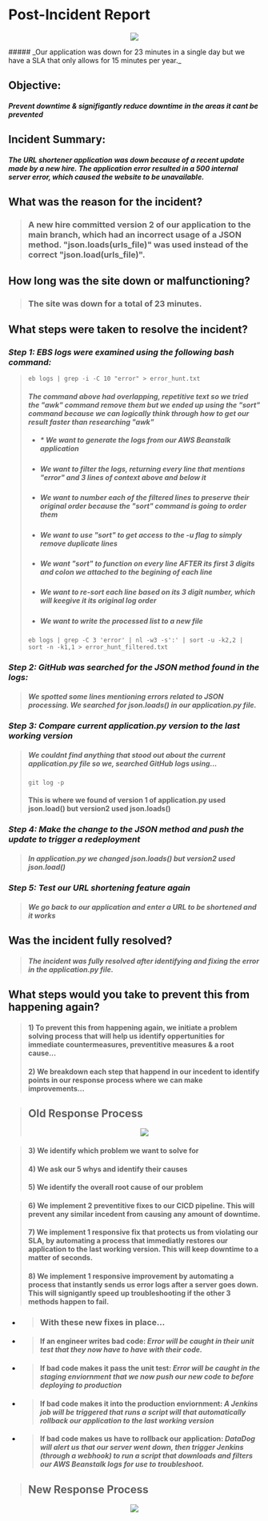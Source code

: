 # Post-Incident Report

<p align="center">
<img src="https://github.com/djtoler/dp3-1/blob/main/assets/Screenshot%202023-09-22%20at%209.23.46%20PM.png">
</p>
##### _Our application was down for 23 minutes in a single day but we have a SLA that only allows for 15 minutes per year._ 

## Objective:
##### _Prevent downtime & signifigantly reduce downtime in the areas it cant be prevented_
## Incident Summary:

##### _The URL shortener application was down because of a recent update made by a new hire. The application error resulted in a 500 internal server error, which caused the website to be unavailable._

## What was the reason for the incident?
> ### A new hire committed version 2 of our application to the main branch, which had an incorrect usage of a JSON method. "json.loads(urls_file)" was used instead of the correct "json.load(urls_file)".

## How long was the site down or malfunctioning?
> ### The site was down for a total of 23 minutes.

## What steps were taken to resolve the incident?
### _Step 1: EBS logs were examined using the following bash command:_ 
> ```
> eb logs | grep -i -C 10 "error" > error_hunt.txt
> ```
> #### _The command above had overlapping, repetitive text so we tried the "awk" command remove them but we ended up using the "sort" command because we can logically think through how to get our result faster than researching "awk"_
> * ##### _* We want to generate the logs from our AWS Beanstalk application_
> * ##### _We want to filter the logs, returning every line that mentions "error" and 3 lines of context above and below it_
> * ##### _We want to number each of the filtered lines to preserve their original order because the "sort" command is going to order them_
> * ##### _We want to use "sort" to get access to the -u flag to simply remove duplicate lines_
> * ##### _We want "sort" to function on every line AFTER its first 3 digits and colon we attached to the begining of each line_
> * ##### _We want to re-sort each line based on its 3 digit number, which will keegive it its original log order_
> * ##### _We want to write the processed list to a new file_
> ```
> eb logs | grep -C 3 'error' | nl -w3 -s':' | sort -u -k2,2 | sort -n -k1,1 > error_hunt_filtered.txt
> ```

### _Step 2: GitHub was searched for the JSON method found in the logs:_ 
> ##### We spotted some lines mentioning errors related to JSON processing. We searched for json.loads() in our application.py file. 

### _Step 3: Compare current application.py version to the last working version_
> ##### We couldnt find anything that stood out about the current application.py file so we, searched GitHub logs using...
> ```
> git log -p
>```
> #### This is where we found of version 1 of application.py used json.load() but version2 used json.loads()

### _Step 4: Make the change to the JSON method and push the update to trigger a redeployment_
> ##### In application.py we changed json.loads() but version2 used json.load()

### _Step 5: Test our URL shortening feature again_
> ##### We go back to our application and enter a URL to be shortened and it works

## Was the incident fully resolved?
> ##### The incident was fully resolved after identifying and fixing the error in the application.py file.

## What steps would you take to prevent this from happening again?
> #### 1) To prevent this from happening again, we initiate a problem solving process that will help us identify oppertunities for immediate countermeasures, preventitive measures & a root cause...
> #### 2) We breakdown each step that happend in our incedent to identify points in our response process where we can make improvements...

> ## Old Response Process
> <p align="center">
> <img src="https://github.com/djtoler/dp3-1/blob/main/assets/5.drawio.png">
> </p>

> #### 3) We identify which problem we want to solve for
> #### 4) We ask our 5 whys and identify their causes
> #### 5) We identify the overall root cause of our problem

> #### 6) We implement 2 preventitive fixes to our CICD pipeline. This will prevent any similar incedent from causing any amount of downtime.
> #### 7) We implement 1 responsive fix that protects us from violating our SLA, by automating a process that immediatly restores our application to the last working version. This will keep downtime to a matter of seconds.
> #### 8) We implement 1 responsive improvement by automating a process that instantly sends us error logs after a server goes down. This will signigantly speed up troubleshooting if the other 3 methods happen to fail.


* > ### With these new fixes in place...
* > #### If an engineer writes bad code: _Error will be caught in their unit test that they now have to have with their code._
* > #### If bad code makes it pass the unit test: _Error will be caught in the staging enviornment that we now push our new code to before deploying to production_
* > #### If bad code makes it into the production enviornment: _A Jenkins job will be triggered that runs a script will that automatically rollback our application to the last working version_ 
* > #### If bad code makes us have to rollback our application: _DataDog will alert us that our server went down, then trigger Jenkins (through a webhook) to run a script that downloads and filters our AWS Beanstalk logs for use to troubleshoot._ 

> ## New Response Process
<p align="center">
<img src="https://github.com/djtoler/dp3-1/blob/main/assets/7.drawio.png">
</p>
